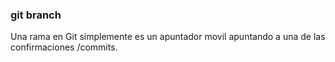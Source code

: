 ### git branch 

Una rama en Git simplemente es un apuntador movil apuntando a una de las confirmaciones /commits.
